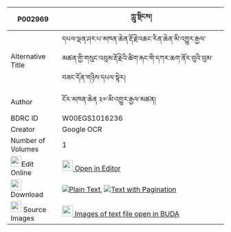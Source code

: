 |P002969|ཀླུ་སྡིངས། 
| --- | --- 
|Alternative Title |དཔལ་ལྡན་ཤར་པ་མཁན་ཆེན་རྡོ་རྗེ་འཆང་རིན་ཆེན་མི་འགྱུར་རྒྱལ་མཚན་གྱི་གསུང་འབུམ་རྡོ་རྗེའི་ཚིག་རྐང་གི་དཀར་ཆག་ནོར་བུའི་བུམ་བཟང་དོན་གཉིས་དཔལ་སྟེར།
|Author| ངོར་མཁན་ཆེན ༣༧་མི་འགྱུར་རྒྱལ་མཚན།
|BDRC ID | W00EGS1016236
|Creator | Google OCR
|Number of Volumes| 1
|<img width="25" src="https://img.icons8.com/color/25/000000/edit-property.png">Edit Online| [<img width="25" src="https://avatars.githubusercontent.com/u/45091458?s=200&v=4"> Open in Editor](http://editor.openpecha.org/P002969)
|<img width="25" src="https://img.icons8.com/fluent/48/000000/download-2.png"/>  Download | [![](https://img.icons8.com/color/20/000000/txt.png)Plain Text](https://github.com/Openpecha/P002969/releases/download/v1/lu_ding_plain_P002969.zip), [![](https://img.icons8.com/color/20/000000/txt.png)Text with Pagination](https://github.com/Openpecha/P002969/releases/download/v1/lu_ding_pages_P002969.zip)
|<img width="25" src="https://img.icons8.com/plasticine/100/000000/pictures-folder.png"/>  Source Images | [<img width="25" src="https://library.bdrc.io/icons/BUDA-small.svg"> Images of text file open in BUDA](https://library.bdrc.io/show/bdr:W00EGS1016236)